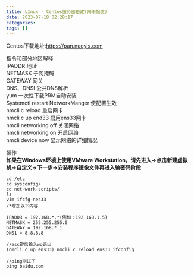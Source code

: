 ```yaml
---
title: LInux - Centos服务器搭建(网络配置)
date: 2023-07-18 02:28:17
categories: 
tags: []
---
```

Centos下载地址:https://pan.nuoyis.com  

指令和部分地区解释  
IPADDR 地址  
NETMASK 子网掩码  
GATEWAY 网关  
DNS、DNSI 公共DNS解析  
yum 一次性下载PRM自动安装  
Systemctl restart NetworkManger 使配置生效  
nmcli c reload 重启网卡  
nmcli c up end33 启用ens33网卡  
nmcli networking off 关闭网络  
nmcli networking on 开启网络  
nmcli device now 显示网络的详细情况  

操作  
**如果在Windows环境上使用VMware Workstation，请先进入->点击新建虚拟机->自定义->下一步->安装程序镜像文件再进入输密码阶段**   
```
cd /etc  
cd sysconfig/  
cd net-work-scripts/
ls
vim ifcfg-nes33
/*增加以下内容

IPADDR = 192.168.*.*(例如：192.168.1.5)
NETMASK = 255.255.255.0
GATEWAY = 192.168.*.1
DNS1 = 8.8.8.8

//esc键后输入wq退出
(nmcli c up ens33) nmcli c reload ens33 ifconfig

//ping测试下
ping baidu.com
```

